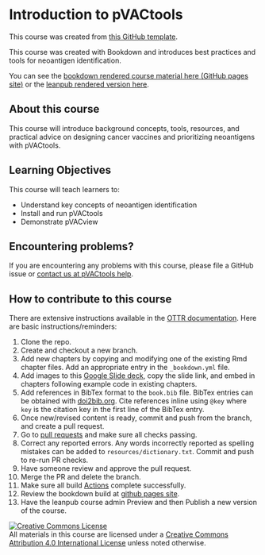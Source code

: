 # Introduction to pVACtools

This course was created from [this GitHub template](https://github.com/jhudsl/OTTR_Template).

This course was created with Bookdown and introduces best practices and tools for neoantigen identification.

You can see the [bookdown rendered course material here (GitHub pages site)](https://griffithlab.github.io/pvactools_intro_course/) or the [leanpub rendered version here](https://leanpub.com/c/intropvac). 

## About this course

This course will introduce background concepts, tools, resources, and practical advice on designing cancer vaccines and prioritizing neoantigens with pVACtools. 

## Learning Objectives

This course will teach learners to:  

- Understand key concepts of neoantigen identification
- Install and run pVACtools
- Demonstrate pVACview

## Encountering problems?

If you are encountering any problems with this course, please file a GitHub issue or [contact us at pVACtools help](mailto:help@pvactools.org).

## How to contribute to this course

There are extensive instructions available in the [OTTR documentation](https://www.ottrproject.org/index.html). Here are basic instructions/reminders:

1. Clone the repo.
2. Create and checkout a new branch.
3. Add new chapters by copying and modifying one of the existing Rmd chapter files. Add an appropriate entry in the `_bookdown.yml` file. 
4. Add images to this [Google Slide deck](https://docs.google.com/presentation/d/1uz39zaObDGKhEVCGzO0JO35CTbC0oRAM0mxgLcMAA9Y/edit?usp=sharing), copy the slide link, and embed in chapters following example code in existing chapters.
5. Add references in BibTex format to the `book.bib` file. BibTex entries can be obtained with [doi2bib.org](https://www.doi2bib.org/). Cite references inline using `@key` where `key` is the citation key in the first line of the BibTex entry.
6. Once new/revised content is ready, commit and push from the branch, and create a pull request.
7. Go to [pull requests](https://github.com/griffithlab/pvactools_intro_course/pulls) and make sure all checks passing.
8. Correct any reported errors. Any words incorrectly reported as spelling mistakes can be added to `resources/dictionary.txt`. Commit and push to re-run PR checks.
9. Have someone review and approve the pull request.
10. Merge the PR and delete the branch.
11. Make sure all build [Actions](https://github.com/griffithlab/pvactools_intro_course/actions) complete successfully.
12. Review the bookdown build at [github pages site](https://griffithlab.github.io/pvactools_intro_course/index.html). 
13. Have the leanpub course admin Preview and then Publish a new version of the course.  

<a rel="license" href="http://creativecommons.org/licenses/by/4.0/"><img alt="Creative Commons License" style="border-width:0" src="https://i.creativecommons.org/l/by/4.0/88x31.png" /></a><br />All materials in this course are licensed under a <a rel="license" href="http://creativecommons.org/licenses/by/4.0/">Creative Commons Attribution 4.0 International License</a> unless noted otherwise.
